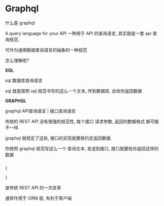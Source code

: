 # Graphql

什么是 graphql 

A query language for your API
一种用于 API 的查询语言, 其实就是一套 api 查询规范.

可作为通用数据查询语言的抽象的一种规范

怎么理解呢?

**SQL**

sql 数据库查询语言

sql 就是按照 sql 规范书写的这么一个文本, 传到数据库, 会给你返回数据

**GRAPHQL**

graphql API查询语言 | 接口查询语言

传统的 REST API 没有很强的规范性, 每个接口 请求参数, 返回的数据格式 都可能不一样.

graphql 就规定了这些, 接口的实现就要按约定返回数据.

你按照 graphql 规范写这么一个 查询文本, 发送到接口, 接口就要给你返回这样的数据

```graphql

{
  
}

```




是传统 REST API 的一次变革

通常作用于 ORM 层, 有利于客户端

